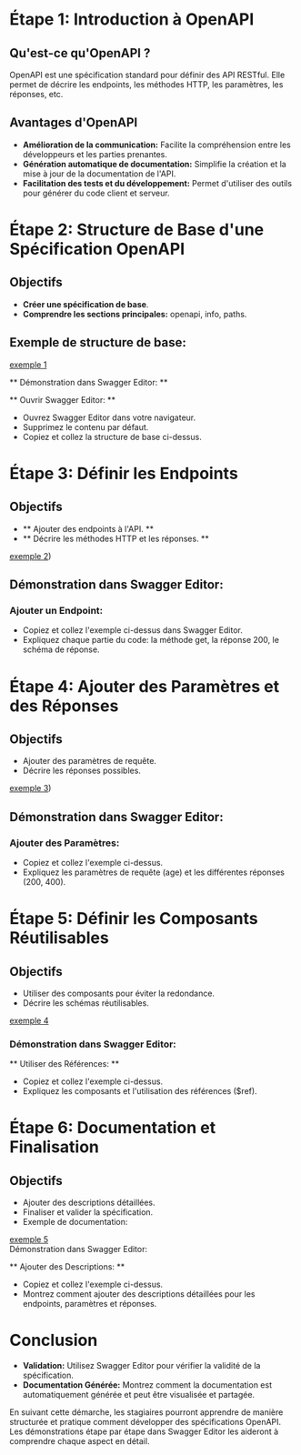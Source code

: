 # Étape 1: Introduction à OpenAPI

## Qu'est-ce qu'OpenAPI ?
OpenAPI est une spécification standard pour définir des API RESTful. Elle permet de décrire les endpoints, les méthodes HTTP, les paramètres, les réponses, etc.

## Avantages d'OpenAPI
- **Amélioration de la communication:** Facilite la compréhension entre les développeurs et les parties prenantes.
- **Génération automatique de documentation:** Simplifie la création et la mise à jour de la documentation de l'API.
- **Facilitation des tests et du développement:** Permet d'utiliser des outils pour générer du code client et serveur.

# Étape 2: Structure de Base d'une Spécification OpenAPI
## Objectifs
- **Créer une spécification de base**.
- **Comprendre les sections principales:** openapi, info, paths.

## Exemple de structure de base:

[exemple 1](https://github.com/bejaouibechir/WebApiTestExamples/blob/bejaouibechir-open-api/exemple1.yaml)

** Démonstration dans Swagger Editor: **

** Ouvrir Swagger Editor: ** 

- Ouvrez Swagger Editor dans votre navigateur.
- Supprimez le contenu par défaut.
- Copiez et collez la structure de base ci-dessus.

# Étape 3: Définir les Endpoints  
## Objectifs
 - ** Ajouter des endpoints à l'API. **
 - ** Décrire les méthodes HTTP et les réponses. **

[exemple 2](https://github.com/bejaouibechir/WebApiTestExamples/blob/bejaouibechir-open-api/exemple2.yaml))

## Démonstration dans Swagger Editor:

### Ajouter un Endpoint:
 - Copiez et collez l'exemple ci-dessus dans Swagger Editor.
 - Expliquez chaque partie du code: la méthode get, la réponse 200, le schéma de réponse.

# Étape 4: Ajouter des Paramètres et des Réponses
## Objectifs
 - Ajouter des paramètres de requête.
 - Décrire les réponses possibles.

[exemple 3](https://github.com/bejaouibechir/WebApiTestExamples/blob/bejaouibechir-open-api/exemple3.yaml))   


## Démonstration dans Swagger Editor:

### Ajouter des Paramètres:
 - Copiez et collez l'exemple ci-dessus.
 - Expliquez les paramètres de requête (age) et les différentes réponses (200, 400).

# Étape 5: Définir les Composants Réutilisables

## Objectifs
 - Utiliser des composants pour éviter la redondance.
 - Décrire les schémas réutilisables.
   
[exemple 4](https://github.com/bejaouibechir/WebApiTestExamples/blob/bejaouibechir-open-api/exemple4.yaml)   

### Démonstration dans Swagger Editor:

** Utiliser des Références: **
- Copiez et collez l'exemple ci-dessus.
- Expliquez les composants et l'utilisation des références ($ref).

# Étape 6: Documentation et Finalisation
## Objectifs
- Ajouter des descriptions détaillées.
- Finaliser et valider la spécification.
- Exemple de documentation:
  
 [exemple 5](https://github.com/bejaouibechir/WebApiTestExamples/blob/bejaouibechir-open-api/exemple5.yaml)   
  Démonstration dans Swagger Editor:

** Ajouter des Descriptions: **
- Copiez et collez l'exemple ci-dessus.
- Montrez comment ajouter des descriptions détaillées pour les endpoints, paramètres et réponses.

# Conclusion
 - **Validation:** Utilisez Swagger Editor pour vérifier la validité de la spécification.
 - **Documentation Générée:** Montrez comment la documentation est automatiquement générée et peut être visualisée et partagée.

En suivant cette démarche, les stagiaires pourront apprendre de manière structurée et pratique comment développer des spécifications OpenAPI. Les démonstrations étape par étape dans Swagger Editor les aideront à comprendre chaque aspect en détail.
